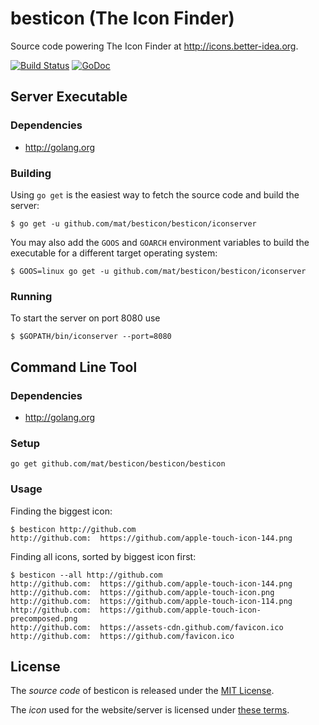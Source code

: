 # besticon (The Icon Finder)

Source code powering The Icon Finder at <http://icons.better-idea.org>.

[![Build Status](http://img.shields.io/travis/mat/besticon/master.svg?style=flat-square)](http://travis-ci.org/mat/besticon)
[![GoDoc](https://godoc.org/github.com/mat/besticon?status.svg)](https://godoc.org/github.com/mat/besticon/besticon)



## Server Executable

### Dependencies

 - <http://golang.org>

### Building

Using `go get` is the easiest way to fetch the source code and build the server:

	$ go get -u github.com/mat/besticon/besticon/iconserver

You may also add the `GOOS` and `GOARCH` environment variables to build the executable for a different target operating system:

	$ GOOS=linux go get -u github.com/mat/besticon/besticon/iconserver

### Running

To start the server on port 8080 use

	$ $GOPATH/bin/iconserver --port=8080



## Command Line Tool

### Dependencies

 - <http://golang.org>

### Setup

    go get github.com/mat/besticon/besticon/besticon

### Usage

Finding the biggest icon:

	$ besticon http://github.com 
	http://github.com:  https://github.com/apple-touch-icon-144.png

Finding all icons, sorted by biggest icon first:

	$ besticon --all http://github.com 
	http://github.com:  https://github.com/apple-touch-icon-144.png
	http://github.com:  https://github.com/apple-touch-icon.png
	http://github.com:  https://github.com/apple-touch-icon-114.png
	http://github.com:  https://github.com/apple-touch-icon-precomposed.png
	http://github.com:  https://assets-cdn.github.com/favicon.ico
	http://github.com:  https://github.com/favicon.ico

## License

The *source code* of besticon is released under the [MIT License](http://www.opensource.org/licenses/MIT).

The *icon* used for the website/server is licensed under [these terms](http://sixrevisions.com/freebies/icons/free-icons-1000/).
